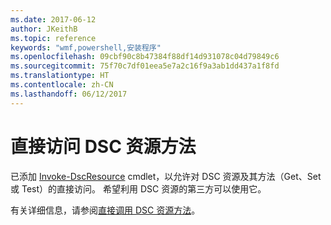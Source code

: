 ```yaml
---
ms.date: 2017-06-12
author: JKeithB
ms.topic: reference
keywords: "wmf,powershell,安装程序"
ms.openlocfilehash: 09cbf90c8b47384f88df14d931078c04d79849c6
ms.sourcegitcommit: 75f70c7df01eea5e7a2c16f9a3ab1dd437a1f8fd
ms.translationtype: HT
ms.contentlocale: zh-CN
ms.lasthandoff: 06/12/2017
---
```

# <a name="direct-access-to-dsc-resource-methods"></a>直接访问 DSC 资源方法


已添加 [Invoke-DscResource](https://technet.microsoft.com/en-us/library/mt517869.aspx) cmdlet，以允许对 DSC 资源及其方法（Get、Set 或 Test）的直接访问。 希望利用 DSC 资源的第三方可以使用它。

有关详细信息，请参阅[直接调用 DSC 资源方法](https://msdn.microsoft.com/powershell/dsc/directcallresource)。

